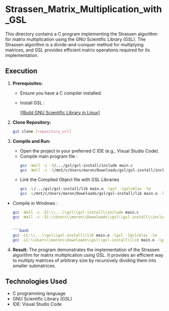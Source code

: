 # Strassen_Matrix_Multiplication_with_GSL

This directory contains a C program implementing the Strassen algorithm for matrix multiplication using the GNU Scientific Library (GSL). The Strassen algorithm is a divide-and-conquer method for multiplying matrices, and GSL provides efficient matrix operations required for its implementation.

## Execution

1. **Prerequisites:**
   - Ensure you have a C compiler installed.
   - Install GSL :
     
     [![Build GNU Scientific Library in Linux]]([https://www.youtube.com/watch?v=dKBLJN4x_7A])


2. **Clone Repository:**
   ```bash
   git clone [repository_url]
   
3. **Compile and Run:**
   - Open the project in your preferred C IDE (e.g., Visual Studio Code).
   - Compile main program file :
     ```bash
     gcc -Wall -c -I/.../gsl/gsl-install/include main.c
     gcc -Wall -c -I/mnt/c/Users/maron/Downloads/gsl/gsl-install/include main.c // Exemple

   - Link the Compiled Object file with GSL Libraries
     ```bash
     gcc -L/.../gsl/gsl-install/lib main.o -lgsl -lgslcblas -lm
     gcc -L/mnt/c/Users/maron/Downloads/gsl/gsl-install/lib main.o -lgsl -lgslcblas -lm // Exemple
  - Compile in Windows :
     ```bash
     gcc -Wall -c -IC:\\...\\gsl\\gsl-install\\include main.c
     gcc -Wall -c -IC:\\Users\\maron\\Downloads\\gsl\\gsl-install\\include main.c // Exemple

     
     ```bash
     gcc -LC:\\...\\gsl\\gsl-install\\lib main.o -lgsl -lgslcblas -lm
     gcc -LC:\\Users\\maron\\Downloads\\gsl\\gsl-install\\lib main.o -lgsl -lgslcblas -lm // Exemple
     
4. **Result:**
   The program demonstrates the implementation of the Strassen algorithm for matrix multiplication using GSL. It provides an efficient way to multiply matrices of arbitrary size by recursively dividing them into smaller submatrices.
   
  ## Technologies Used
- C programming language
- GNU Scientific Library (GSL)
- IDE: Visual Studio Code
